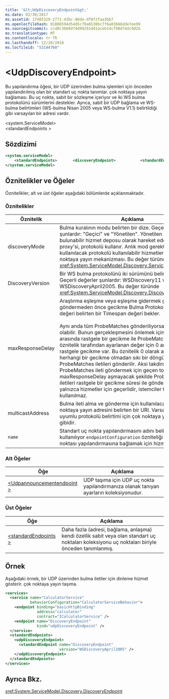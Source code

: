 ```yaml
---
title: '&lt;UdpDiscoveryEndpoint&gt;'
ms.date: 03/30/2017
ms.assetid: 1f485329-2771-43bc-88de-df8f2faa3bb7
ms.openlocfilehash: 01808594d54d5c79a6530bc7f6a03b66dde7ee99
ms.sourcegitcommit: ccd8c36b0d74d99291d41aceb14cf98d74dc9d2b
ms.translationtype: MT
ms.contentlocale: tr-TR
ms.lasthandoff: 12/10/2018
ms.locfileid: "53144760"
---
```

# <a name="ltudpdiscoveryendpointgt"></a>&lt;UdpDiscoveryEndpoint&gt;
Bu yapılandırma öğesi, bir UDP üzerinden bulma işlemleri için önceden yapılandırılmış olan bir standart uç nokta tanımlar. çok noktaya yayın bağlaması. Bu uç nokta, sabit bir sözleşme içeriyor ve iki WS bulma protokolünü sürümlerini destekler. Ayrıca, sabit bir UDP bağlama ve WS-bulma belirtimleri (WS-bulma Nisan 2005 veya WS-bulma V1.1) belirtildiği gibi varsayılan bir adresi vardır.  
  
 \<system.ServiceModel>  
\<standardEndpoints >  
  
## <a name="syntax"></a>Sözdizimi  
  
```xml  
<system.serviceModel>  
    <standardEndpoints>       <discoveryEndpoint>           <standardEndpoint                  discoveryMode="Adhoc/Managed"                  discoveryVersion="WSDiscovery11/WSDiscoveryApril2005"                  maxResponseDelay="Timespan"                  multicastAddress="Uri"                   name="String" />       </discoveryEndpoint>            </standardEndpoints>  
</system.serviceModel>  
```  
  
## <a name="attributes-and-elements"></a>Öznitelikler ve Öğeler  
 Öznitelikler, alt ve üst öğeler aşağıdaki bölümlerde açıklanmaktadır.  
  
### <a name="attributes"></a>Öznitelikler  
  
|Öznitelik|Açıklama|  
|---------------|-----------------|  
|discoveryMode|Bulma kuralının modu belirten bir dize. Geçerli değerler şunlardır: "Geçici" ve "Yönetilen". Yönetilen modda bir bulunabilir hizmet deposu olarak hareket eden bir keşif proxy'si, protokolü kullanır. Anlık mod gerektirir UDP kullanılacak protokolü kullanılabilir hizmetleri bulmak için çok noktaya yayın mekanizması. Bu değer türünde <xref:System.ServiceModel.Discovery.ServiceDiscoveryMode>.|  
|DiscoveryVersion|Bir WS bulma protokolünü iki sürümünü belirten bir dize. Geçerli değerler şunlardır: WSDiscovery11 ve WSDiscoveryApril2005. Bu değer türünde <xref:System.ServiceModel.Discovery.DiscoveryVersion>.|  
|maxResponseDelay|Araştırma eşleşme veya eşleşme gidermek gibi belirli iletileri göndermeden önce gecikme Bulma Protokolü için maksimum değeri belirten bir Timespan değeri bekler.<br /><br /> Aynı anda tüm ProbeMatches gönderiliyorsa, ağ storm neden olabilir. Bunun gerçekleşmesini önlemek için her ProbeMatch arasında rastgele bir gecikme ile ProbeMatches gönderilir. Bu öznitelik tarafından ayarlanan değer için 0 aralığındaki rastgele gecikme var. Bu öznitelik 0 olarak ayarlanırsa, herhangi bir gecikme olmadan sıkı bir döngüde ProbeMatches iletileri gönderilir. Aksi takdirde, tüm ProbeMatches ileti göndermek için geçen toplam süre maxResponseDelay aşmayacak şekilde ProbeMatches iletileri rastgele bir gecikme süresi ile gönderilir. Bu değer yalnızca hizmetler için geçerlidir, istemciler tarafından kullanılmaz.|  
|multicastAddress|Bulma ileti alma ve gönderme için kullanılacak bir çok noktaya yayın adresini belirten bir URI. Varsayılan değer uyumlu protokolü belirtimi için çok noktaya yayın adresi gibidir.|  
|`name`|Standart uç nokta yapılandırmasını adını belirten dize. Adı kullanılıyor `endpointConfiguration` özniteliği bir standart uç noktası yapılandırmasına bağlamak için hizmet uç noktası.|  
  
### <a name="child-elements"></a>Alt Öğeler  
  
|Öğe|Açıklama|  
|-------------|-----------------|  
|[\<Udpannouncementendpoint >](../../../../../docs/framework/configure-apps/file-schema/wcf/udptransportsettings.md)|UDP taşıma için UDP uç nokta yapılandırmanıza olanak tanıyan ayarların koleksiyonudur.|  
  
### <a name="parent-elements"></a>Üst Öğeler  
  
|Öğe|Açıklama|  
|-------------|-----------------|  
|[\<standardEndpoints >](../../../../../docs/framework/configure-apps/file-schema/wcf/standardendpoints.md)|Daha fazla (adresi, bağlama, anlaşma) kendi özellik sabit veya olan standart uç noktaları koleksiyonu uç noktaları biriyle önceden tanımlanmış.|  
  
## <a name="example"></a>Örnek  
 Aşağıdaki örnek, bir UDP üzerinden bulma iletiler için dinleme hizmet gösterir. çok noktaya yayın taşıma.  
  
```xml
<services>  
  <service name="CalculatorService"  
           behaviorConfiguration="CalculatorServiceBehavior">  
    <endpoint binding="basicHttpBinding"   
              address="calculator" 
              contract="ICalculatorService" />  
    <endpoint name="DiscoveryEndpoint"  
              kind="udpDiscoveryEndpoint" />  
  </service>  
  <standardEndpoints>  
    <udpDiscoveryEndpoint>  
      <standardEndpoint name="DiscoveryEndpoint"                         
                        version="WSDiscoveryApril2005" />  
    </udpDiscoveryEndpoint>  
  </standardEndpoints>
</services>
```  
  
## <a name="see-also"></a>Ayrıca Bkz.  
 <xref:System.ServiceModel.Discovery.DiscoveryEndpoint>
